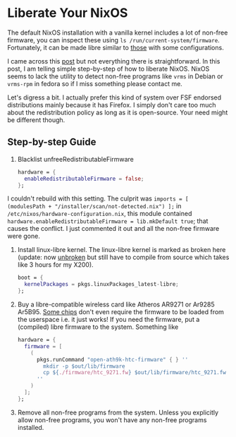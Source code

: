 # Liberate Your NixOS

The default NixOS installation with a vanilla kernel includes a lot of non-free firmware, you can inspect these using `ls /run/current-system/firmware`. Fortunately, it can be made libre similar to [those](https://www.gnu.org/distros/free-distros.html) with some configurations.

I came across this [post](https://pure-hack.com/posts/2017-09-25-libre-rate-your-nixos/) but not everything there is straightforward. In this post, I am telling simple step-by-step of how to liberate NixOS. NixOS seems to lack the utility to detect non-free programs like `vrms` in Debian or `vrms-rpm` in fedora so if I miss something please contact me.

Let's digress a bit. I actually prefer this kind of system over FSF endorsed distributions mainly because it has Firefox. I simply don't care too much about the redistribution policy as long as it is open-source. Your need might be different though.

## Step-by-step Guide

1. Blacklist unfreeRedistributableFirmware
    ```nix
    hardware = {
      enableRedistributableFirmware = false;
    };
    ```
I couldn't rebuild with this setting. The culprit was `imports = [ (modulesPath + "/installer/scan/not-detected.nix") ];` in `/etc/nixos/hardware-configuration.nix`, this module contained `hardware.enableRedistributableFirmware = lib.mkDefault true`; that causes the conflict. I just commented it out and all the non-free firmware were gone.

1. Install linux-libre kernel. The linux-libre kernel is marked as broken here (update: now [unbroken](https://github.com/NixOS/nixpkgs/pull/141854) but still have to compile from source which takes like 3 hours for my X200).
    ```nix
    boot = {
      kernelPackages = pkgs.linuxPackages_latest-libre;
    };
    ```

1. Buy a libre-compatible wireless card like Atheros AR9271 or Ar9285 Ar5B95. [Some chips](https://wiki.debian.org/ath9k) don't even require the firmware to be loaded from the userspace i.e. it just works! If you need the firmware, put a (compiled) libre firmware to the system. Something like
    ```nix
    hardware = {
      firmware = [
        (
          pkgs.runCommand "open-ath9k-htc-firmware" { } ''
            mkdir -p $out/lib/firmware
            cp ${./firmware/htc_9271.fw} $out/lib/firmware/htc_9271.fw
          ''
        )
      ];
    };
    ```

1. Remove all non-free programs from the system. Unless you explicitly allow non-free programs, you won't have any non-free programs installed.
